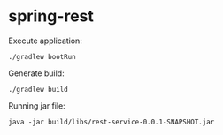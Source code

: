 # spring-rest
Execute application:
```
./gradlew bootRun
```
Generate build:
```
./gradlew build
```
Running jar file:
```
java -jar build/libs/rest-service-0.0.1-SNAPSHOT.jar
```